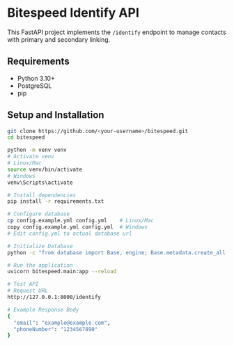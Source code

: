# Bitespeed Identify API

This FastAPI project implements the `/identify` endpoint to manage contacts with primary and secondary linking.

## Requirements

- Python 3.10+
- PostgreSQL
- pip

## Setup and Installation

```bash
git clone https://github.com/<your-username>/bitespeed.git
cd bitespeed

python -m venv venv
# Activate venv
# Linux/Mac
source venv/bin/activate
# Windows
venv\Scripts\activate

# Install dependencies
pip install -r requirements.txt

# Configure database
cp config.example.yml config.yml    # Linux/Mac
copy config.example.yml config.yml  # Windows
# Edit config.yml to actual database url

# Initialize Database
python -c "from database import Base, engine; Base.metadata.create_all(bind=engine)"

# Run the application
uvicorn bitespeed.main:app --reload

# Test API
# Request URL
http://127.0.0.1:8000/identify

# Example Response Body
{
  "email": "example@example.com",
  "phoneNumber": "1234567890"
}


